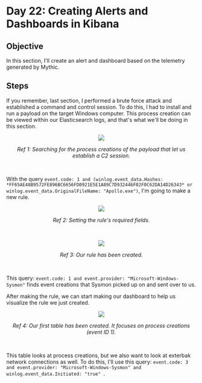 # Day 22: Creating Alerts and Dashboards in Kibana
## Objective
In this section, I'll create an alert and dashboard based on the telemetry generated by Mythic.

## Steps
If you remember, last section, I performed a brute force attack and established a command and control session. To do this, I had to install and run a payload on the target Windows computer. This process creation can be viewed within our Elasticsearch logs, and that's what we'll be doing in this section. 

<p align="center"><img src="https://i.imgur.com/4Q4R4dt.png"></p>
<p align="center"><i>Ref 1: Searching for the process creations of the payload that let us establish a C2 session.</i></p>
<br>

With the query `event.code: 1 and (winlog.event_data.Hashes: *FF65AE48B9572FE896BC6656FD0921E5E1A89C7D932446F02F0C62DA14D26343* or winlog.event_data.OriginalFileName: "Apollo.exe")`, I'm going to make a new rule.

<p align="center"><img src="https://i.imgur.com/Wr7Haf1.png"></p>
<p align="center"><i>Ref 2: Setting the rule's required fields.</i></p>
<br>

<p align="center"><img src="https://i.imgur.com/7rkXYyz.png"></p>
<p align="center"><i>Ref 3: Our rule has been created.</i></p>
<br>

This query: `event.code: 1 and event.provider: "Microsoft-Windows-Sysmon"` finds event creations that Sysmon picked up on and sent over to us.  

After making the rule, we can start making our dashboard to help us visualize the rule we just created. 

<p align="center"><img src="https://i.imgur.com/kVbpCc9.png"></p>
<p align="center"><i>Ref 4: Our first table has been created. It focuses on process creations (event ID 1).</i></p>
<br>

This table looks at process creations, but we also want to look at exterbak network connections as well. To do this, I'll use this query: `event.code: 3 and event.provider: "Microsoft-Windows-Sysmon" and winlog.event_data.Initiated: "true" `.
